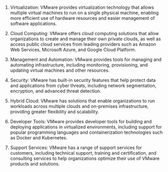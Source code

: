 

1. Virtualization: VMware provides virtualization technology that allows multiple virtual machines to run on a single physical machine, enabling more efficient use of hardware resources and easier management of software applications.

2. Cloud Computing: VMware offers cloud computing solutions that allow organizations to create and manage their own private clouds, as well as access public cloud services from leading providers such as Amazon Web Services, Microsoft Azure, and Google Cloud Platform.

3. Management and Automation: VMware provides tools for managing and automating infrastructure, including monitoring, provisioning, and updating virtual machines and other resources.

4. Security: VMware has built-in security features that help protect data and applications from cyber threats, including network segmentation, encryption, and advanced threat detection.

5. Hybrid Cloud: VMware has solutions that enable organizations to run workloads across multiple clouds and on-premises infrastructure, providing greater flexibility and scalability.

6. Developer Tools: VMware provides developer tools for building and deploying applications in virtualized environments, including support for popular programming languages and containerization technologies such as Docker and Kubernetes.

7. Support Services: VMware has a range of support services for customers, including technical support, training and certification, and consulting services to help organizations optimize their use of VMware products and solutions.
